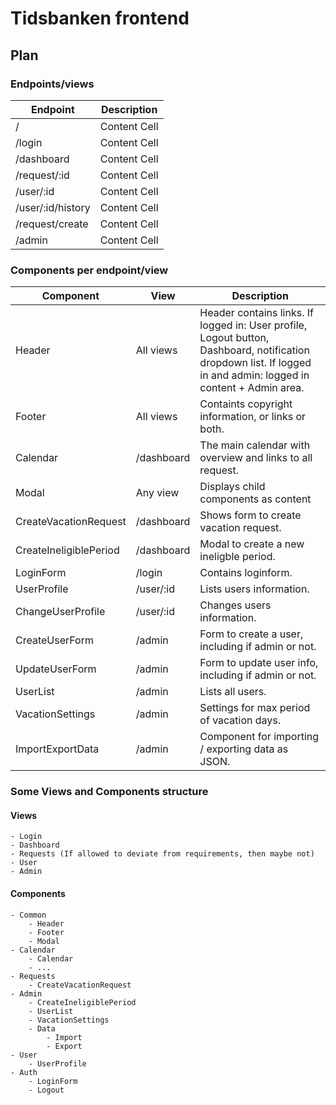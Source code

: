# Tidsbanken frontend


## Plan

### Endpoints/views


| Endpoint           | Description   |
| ------------------ | ------------- |
| /                  | Content Cell  |
| /login             | Content Cell  |
| /dashboard         | Content Cell  |
| /request/:id       | Content Cell  |
| /user/:id          | Content Cell  |
| /user/:id/history  | Content Cell  |
| /request/create    | Content Cell  |
| /admin             | Content Cell  |



### Components per endpoint/view
| Component     | View           | Description |
| ------------- | -------------- | ----------- |
| Header        | All views      | Header contains links. If logged in: User profile, Logout button, Dashboard, notification dropdown list. If logged in and admin: logged in content + Admin area.  |
| Footer        | All views      | Containts copyright information, or links or both. |
| Calendar      | /dashboard     | The main calendar with overview and links to all request. |
| Modal | Any view | Displays child components as content |
| CreateVacationRequest | /dashboard | Shows form to create vacation request. |
| CreateIneligiblePeriod | /dashboard | Modal to create a new ineligble period. |
| LoginForm     | /login         | Contains loginform. |
| UserProfile   | /user/:id      | Lists users information.  |
| ChangeUserProfile | /user/:id | Changes users information. |
| CreateUserForm    | /admin      | Form to create a user, including if admin or not. |
| UpdateUserForm     | /admin      | Form to update user info, including if admin or not. |
| UserList | /admin | Lists all users. |
| VacationSettings | /admin | Settings for max period of vacation days. |
| ImportExportData | /admin | Component for importing / exporting data as JSON. |


### Some Views and Components structure

#### Views
    - Login
    - Dashboard
    - Requests (If allowed to deviate from requirements, then maybe not)
    - User
    - Admin


#### Components
    - Common
        - Header
        - Footer
        - Modal
    - Calendar
        - Calendar
        - ...
    - Requests
        - CreateVacationRequest
    - Admin
        - CreateIneligiblePeriod
        - UserList
        - VacationSettings
        - Data
            - Import
            - Export
    - User
        - UserProfile
    - Auth
        - LoginForm
        - Logout
